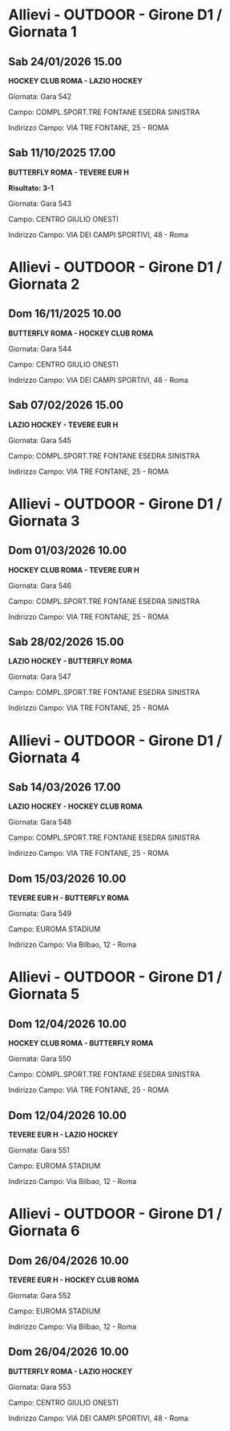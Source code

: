 # Allievi - OUTDOOR  - Girone D1 / Giornata 1
## Sab 24/01/2026 15.00

<strong>HOCKEY CLUB ROMA - LAZIO HOCKEY</strong>

Giornata: Gara 542

Campo: COMPL.SPORT.TRE FONTANE ESEDRA SINISTRA 

Indirizzo Campo:  VIA TRE FONTANE, 25 - ROMA



## Sab 11/10/2025 17.00

<strong>BUTTERFLY ROMA - TEVERE EUR H</strong>

**Risultato: 3-1**

Giornata: Gara 543

Campo: CENTRO GIULIO ONESTI 

Indirizzo Campo:  VIA DEI CAMPI SPORTIVI, 48 - Roma


# Allievi - OUTDOOR  - Girone D1 / Giornata 2
## Dom 16/11/2025 10.00

<strong>BUTTERFLY ROMA - HOCKEY CLUB ROMA</strong>

Giornata: Gara 544

Campo: CENTRO GIULIO ONESTI 

Indirizzo Campo:  VIA DEI CAMPI SPORTIVI, 48 - Roma



## Sab 07/02/2026 15.00

<strong>LAZIO HOCKEY - TEVERE EUR H</strong>

Giornata: Gara 545

Campo: COMPL.SPORT.TRE FONTANE ESEDRA SINISTRA 

Indirizzo Campo:  VIA TRE FONTANE, 25 - ROMA


# Allievi - OUTDOOR  - Girone D1 / Giornata 3
## Dom 01/03/2026 10.00

<strong>HOCKEY CLUB ROMA - TEVERE EUR H</strong>

Giornata: Gara 546

Campo: COMPL.SPORT.TRE FONTANE ESEDRA SINISTRA 

Indirizzo Campo:  VIA TRE FONTANE, 25 - ROMA



## Sab 28/02/2026 15.00

<strong>LAZIO HOCKEY - BUTTERFLY ROMA</strong>

Giornata: Gara 547

Campo: COMPL.SPORT.TRE FONTANE ESEDRA SINISTRA 

Indirizzo Campo:  VIA TRE FONTANE, 25 - ROMA


# Allievi - OUTDOOR  - Girone D1 / Giornata 4
## Sab 14/03/2026 17.00

<strong>LAZIO HOCKEY - HOCKEY CLUB ROMA</strong>

Giornata: Gara 548

Campo: COMPL.SPORT.TRE FONTANE ESEDRA SINISTRA 

Indirizzo Campo:  VIA TRE FONTANE, 25 - ROMA



## Dom 15/03/2026 10.00

<strong>TEVERE EUR H - BUTTERFLY ROMA</strong>

Giornata: Gara 549

Campo: EUROMA STADIUM 

Indirizzo Campo:  Via Bilbao, 12 - Roma


# Allievi - OUTDOOR  - Girone D1 / Giornata 5
## Dom 12/04/2026 10.00

<strong>HOCKEY CLUB ROMA - BUTTERFLY ROMA</strong>

Giornata: Gara 550

Campo: COMPL.SPORT.TRE FONTANE ESEDRA SINISTRA 

Indirizzo Campo:  VIA TRE FONTANE, 25 - ROMA



## Dom 12/04/2026 10.00

<strong>TEVERE EUR H - LAZIO HOCKEY</strong>

Giornata: Gara 551

Campo: EUROMA STADIUM 

Indirizzo Campo:  Via Bilbao, 12 - Roma


# Allievi - OUTDOOR  - Girone D1 / Giornata 6
## Dom 26/04/2026 10.00

<strong>TEVERE EUR H - HOCKEY CLUB ROMA</strong>

Giornata: Gara 552

Campo: EUROMA STADIUM 

Indirizzo Campo:  Via Bilbao, 12 - Roma



## Dom 26/04/2026 10.00

<strong>BUTTERFLY ROMA - LAZIO HOCKEY</strong>

Giornata: Gara 553

Campo: CENTRO GIULIO ONESTI 

Indirizzo Campo:  VIA DEI CAMPI SPORTIVI, 48 - Roma


